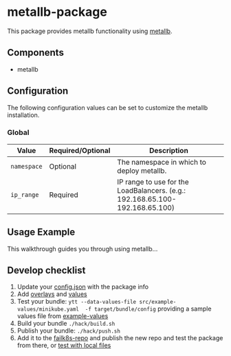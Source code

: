 # metallb-package

This package provides metallb functionality using [metallb](https://metallb.universe.tf/).

## Components

* metallb

## Configuration

The following configuration values can be set to customize the metallb installation.

### Global

| Value | Required/Optional | Description |
|-------|-------------------|-------------|
| `namespace` | Optional | The namespace in which to deploy metallb. |
| `ip_range`  | Required | IP range to use for the LoadBalancers. (e.g.: 192.168.65.100-192.168.65.100) |

## Usage Example

This walkthrough guides you through using metallb...

## Develop checklist

1. Update your [config.json](./config.json) with the package info
2. Add [overlays](./src/bundle/config/overlays/) and [values](./src/bundle/config/values.yaml)
3. Test your bundle: `ytt --data-values-file src/example-values/minikube.yaml  -f target/bundle/config` providing a sample values file from [example-values](./src/examples-values/)
4. Build your bundle `./hack/build.sh`
5. Publish your bundle: `./hack/push.sh`
6. Add it to the [failk8s-repo](https://github.com/failk8s-packages/failk8s-repo) and publish the new repo and test the package from there, or [test with local files](./target/test)